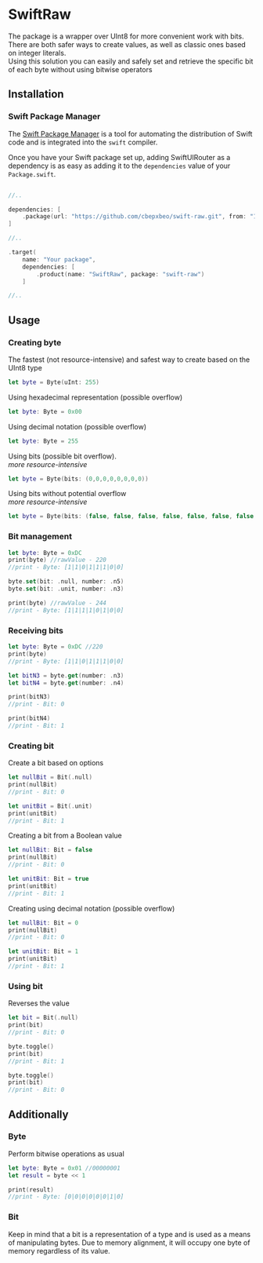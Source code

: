 # SwiftRaw
The package is a wrapper over UInt8 for more convenient work with bits.   
There are both safer ways to create values, as well as classic ones based on integer literals.   
Using this solution you can easily and safely set and retrieve the specific bit of each byte without using bitwise operators

## Installation

### Swift Package Manager

The [Swift Package Manager](https://swift.org/package-manager/) is a tool for automating the distribution of Swift code and is integrated into the `swift` compiler.

Once you have your Swift package set up, adding SwiftUIRouter as a dependency is as easy as adding it to the `dependencies` value of your `Package.swift`.

```swift

//..

dependencies: [
    .package(url: "https://github.com/cbepxbeo/swift-raw.git", from: "1.0.0")
]

//..

.target(
    name: "Your package",
    dependencies: [
        .product(name: "SwiftRaw", package: "swift-raw")
    ]

//..

```

## Usage
### Creating byte
The fastest (not resource-intensive) and safest way to create based on the UInt8 type   

```swift
let byte = Byte(uInt: 255)
```

Using hexadecimal representation (possible overflow)

```swift
let byte: Byte = 0x00
```

Using decimal notation (possible overflow)

```swift
let byte: Byte = 255
```

Using bits (possible bit overflow).  
*more resource-intensive*

```swift
let byte = Byte(bits: (0,0,0,0,0,0,0,0))
```

Using bits without potential overflow  
*more resource-intensive*

```swift
let byte = Byte(bits: (false, false, false, false, false, false, false, false))
```

### Bit management

```swift
let byte: Byte = 0xDC
print(byte) //rawValue - 220
//print - Byte: [1|1|0|1|1|1|0|0]

byte.set(bit: .null, number: .n5)
byte.set(bit: .unit, number: .n3)

print(byte) //rawValue - 244
//print - Byte: [1|1|1|1|0|1|0|0]
```

### Receiving bits

```swift
let byte: Byte = 0xDC //220
print(byte)
//print - Byte: [1|1|0|1|1|1|0|0]

let bitN3 = byte.get(number: .n3)
let bitN4 = byte.get(number: .n4)

print(bitN3)
//print - Bit: 0

print(bitN4)
//print - Bit: 1
```

### Creating bit
Create a bit based on options

```swift
let nullBit = Bit(.null)
print(nullBit)
//print - Bit: 0

let unitBit = Bit(.unit)
print(unitBit)
//print - Bit: 1
```

Creating a bit from a Boolean value

```swift
let nullBit: Bit = false
print(nullBit)
//print - Bit: 0

let unitBit: Bit = true
print(unitBit)
//print - Bit: 1
```

Creating using decimal notation (possible overflow)

```swift
let nullBit: Bit = 0
print(nullBit)
//print - Bit: 0

let unitBit: Bit = 1
print(unitBit)
//print - Bit: 1
```

### Using bit

Reverses the value

```swift
let bit = Bit(.null)
print(bit)
//print - Bit: 0

byte.toggle()
print(bit)
//print - Bit: 1

byte.toggle()
print(bit)
//print - Bit: 0
```
## Additionally
### Byte

Perform bitwise operations as usual

```swift
let byte: Byte = 0x01 //00000001
let result = byte << 1

print(result)
//print - Byte: [0|0|0|0|0|0|1|0]
```
### Bit

Keep in mind that a bit is a representation of a type and is used as a means of manipulating bytes. Due to memory alignment, it will occupy one byte of memory regardless of its value.
